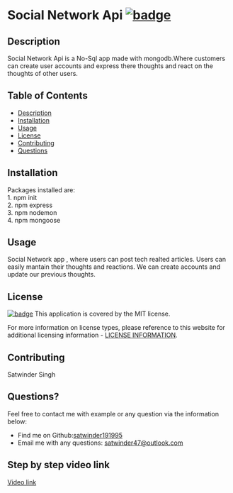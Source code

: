  # Social Network Api [![badge](https://img.shields.io/badge/license-MIT-brightgreen)](./LICENSE)

  ## Description

Social Network Api is a No-Sql app made with mongodb.Where customers can create user accounts and express there thoughts and react on the thoughts of other users.

  ## Table of Contents
  - [Description](#description)
  - [Installation](#installation)
  - [Usage](#usage)
  - [License](#license)
  - [Contributing](#contributing)
  - [Questions](#questions)

  ## Installation

  Packages installed are:<br>  1. npm init <br> 2. npm express <br> 3. npm nodemon <br>4. npm mongoose <br>

  ## Usage

Social Network app , where users can post tech realted articles. Users can easily mantain their thoughts and reactions. We can create accounts and update our previous thoughts.

  ## License

  [![badge](https://img.shields.io/badge/license-MIT-brightgreen)](./LICENSE)
This application is covered by the MIT license.

For more information on license types, please reference to this website for additional licensing information - [LICENSE INFORMATION](https://opensource.org/licenses).

  ## Contributing

  Satwinder Singh

  ## Questions?

  Feel free to contact me with example or any question via the information below:
 * Find me on Github:[satwinder191995](https://github.com/satwinder191995)
 * Email me with any questions: [satwinder47@outlook.com](mailto:satwinder47@outlook.com)

  ## Step by step video link 
  [Video link](https://drive.google.com/file/d/1uWUzKuCH211BBs8cVn7PEJ57eXPTcimH/view?usp=sharing)


